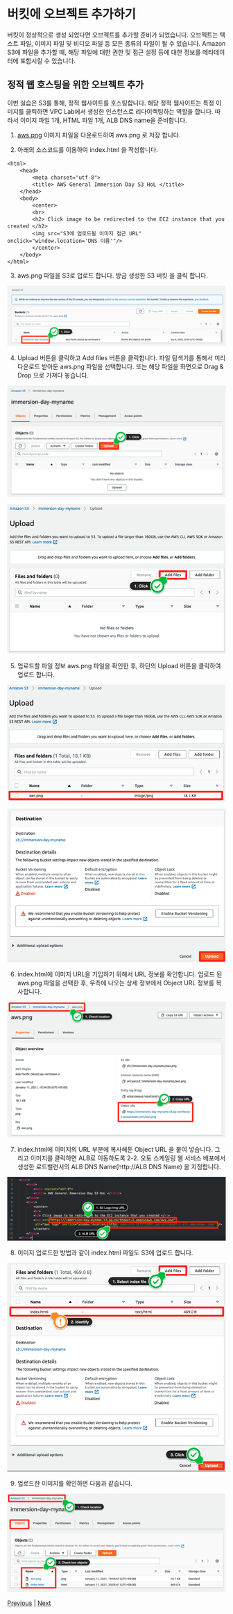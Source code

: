 # 버킷에 오브젝트 추가하기

버킷이 정상적으로 생성 되었다면 오브젝트를 추가할 준비가 되었습니다. 오브젝트는 텍스트 파일, 이미지 파일 및 비디오 파일 등 모든 종류의 파일이 될 수 있습니다. Amazon S3에 파일을 추가할 때, 해당 파일에 대한 권한 및 접근 설정 등에 대한 정보를 메타데이터에 포함시킬 수 있습니다.

## 정적 웹 호스팅을 위한 오브젝트 추가
이번 실습은 S3를 통해, 정적 웹사이트를 호스팅합니다. 해당 정적 웹사이트는 특정 이미지를 클릭하면 VPC Lab에서 생성한 인스턴스로 리다이렉팅하는 역할을 합니다. 따라서 이미지 파일 1개, HTML 파일 1개, ALB DNS name을 준비합니다.

1. [aws.png](../images/aws.png) 이미지 파일을 다운로드하여 aws.png 로 저장 합니다.

2. 아래의 소스코드를 이용하여 index.html 을 작성합니다.

```
<html>
    <head>
        <meta charset="utf-8">
        <title> AWS General Immersion Day S3 HoL </title>
    </head>
    <body>
        <center>
        <br>
        <h2> Click image to be redirected to the EC2 instance that you created </h2>
        <img src="S3에 업로드될 이미지 접근 URL" onclick="window.location='DNS 이름'"/>
        </center>
    </body>
</html>
```

3. aws.png 파일을 S3로 업로드 합니다. 방금 생성한 S3 버킷 을 클릭 합니다.

![](../images/gid-s3-05.png)

4. Upload 버튼을 클릭하고 Add files 버튼을 클릭합니다. 파일 탐색기를 통해서 미리 다운로드 받아둔 aws.png 파일을 선택합니다. 또는 해당 파일을 화면으로 Drag & Drop 으로 가져다 놓습니다.

![](../images/gid-s3-06.png)

![](../images/gid-s3-07.png)

5. 업로드할 파일 정보 aws.png 파일을 확인한 후, 하단의 Upload 버튼을 클릭하여 업로드 합니다.

![](../images/gid-s3-08.png)

![](../images/gid-s3-08-1.png)

6. index.html에 이미지 URL을 기입하기 위해서 URL 정보를 확인합니다. 업로드 된 aws.png 파일을 선택한 후, 우측에 나오는 상세 정보에서 Object URL 정보를 복사합니다.

![](../images/gid-s3-09.png)

7. index.html에 이미지의 URL 부분에 복사해둔 Object URL 을 붙여 넣습니다. 그리고 이미지를 클릭하면 ALB로 이동하도록 2-2. 오토 스케일링 웹 서비스 배포에서 생성한 로드밸런서의 ALB DNS Name(http://ALB  DNS Name) 을 지정합니다.

![](../images/gid-s3-10.png)

8. 이미지 업로드한 방법과 같이 index.html 파일도 S3에 업로드 합니다.

![](../images/gid-s3-11.png)

9. 업로드한 이미지를 확인하면 다음과 같습니다.

![](../images/gid-s3-12.png)

[Previous](./create-bucket.md) | [Next](./view-object.md)